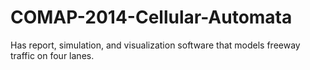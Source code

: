 # COMAP-2014-Cellular-Automata
Has report, simulation, and visualization software that models freeway traffic on four lanes.
